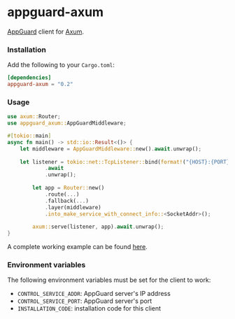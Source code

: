 # appguard-axum

[AppGuard](https://github.com/NullNet-ai/appguard-server) client for [Axum](https://github.com/tokio-rs/axum).

### Installation

Add the following to your `Cargo.toml`:

```toml
[dependencies]
appguard-axum = "0.2"
```

### Usage

```rust
use axum::Router;
use appguard_axum::AppGuardMiddleware;

#[tokio::main]
async fn main() -> std::io::Result<()> {
    let middleware = AppGuardMiddleware::new().await.unwrap();
    
    let listener = tokio::net::TcpListener::bind(format!("{HOST}:{PORT}"))
            .await
            .unwrap();
            
        let app = Router::new()
            .route(...)
            .fallback(...)
            .layer(middleware)
            .into_make_service_with_connect_info::<SocketAddr>();
    
        axum::serve(listener, app).await.unwrap();
}
```

A complete working example can be found [here](https://github.com/NullNet-ai/appguard-rust-clients/blob/main/clients/axum/sample/src/main.rs).

### Environment variables

The following environment variables must be set for the client to work:
- `CONTROL_SERVICE_ADDR`: AppGuard server's IP address
- `CONTROL_SERVICE_PORT`: AppGuard server's port
- `INSTALLATION_CODE`: installation code for this client
